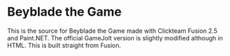 # Beyblade the Game
This is the source for Beyblade the Game made with Clickteam Fusion 2.5 and Paint.NET. 
The official GameJolt version is slightly modified although in HTML. This is built 
straight from Fusion.
